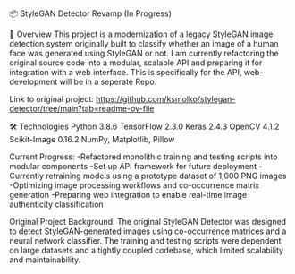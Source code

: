 📦 StyleGAN Detector Revamp (In Progress)

📖 Overview
This project is a modernization of a legacy StyleGAN image detection system originally built to classify whether an image of a human face was generated using StyleGAN or not. I am currently refactoring the original source code into a modular, scalable API and preparing it for integration with a web interface. This is specifically for the API, web-development will be in a seperate Repo.

Link to original project: https://github.com/ksmolko/stylegan-detector/tree/main?tab=readme-ov-file


🛠️ Technologies
Python 3.8.6
TensorFlow 2.3.0
Keras 2.4.3
OpenCV 4.1.2
Scikit-Image 0.16.2
NumPy, Matplotlib, Pillow

Current Progress:
 -Refactored monolithic training and testing scripts into modular components
 -Set up API framework for future deployment
 -Currently retraining models using a prototype dataset of 1,000 PNG images
 -Optimizing image processing workflows and co-occurrence matrix generation
 -Preparing web integration to enable real-time image authenticity classification
 

Original Project Background:
The original StyleGAN Detector was designed to detect StyleGAN-generated images using co-occurrence matrices and a neural network classifier. The training and testing scripts were dependent on large datasets and a tightly coupled codebase, which limited scalability and maintainability.

